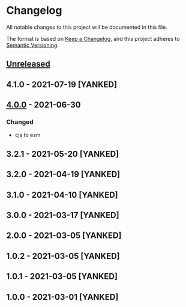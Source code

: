 # Changelog
All notable changes to this project will be documented in this file.

The format is based on [Keep a Changelog](https://keepachangelog.com/en/1.0.0/),
and this project adheres to [Semantic Versioning](https://semver.org/spec/v2.0.0.html).

## [Unreleased]

## 4.1.0 - 2021-07-19 [YANKED]

## [4.0.0] - 2021-06-30
### Changed
- cjs to esm

## 3.2.1 - 2021-05-20 [YANKED]

## 3.2.0 - 2021-04-19 [YANKED]

## 3.1.0 - 2021-04-10 [YANKED]

## 3.0.0 - 2021-03-17 [YANKED]

## 2.0.0 - 2021-03-05 [YANKED]

## 1.0.2 - 2021-03-05 [YANKED]

## 1.0.1 - 2021-03-05 [YANKED]

## 1.0.0 - 2021-03-01 [YANKED]
[Unreleased]: https://github.com/geut/deluge/compare/v4.1.0...HEAD
[4.0.0]: https://github.com/geut/deluge/compare/v3.2.1...v4.0.0
